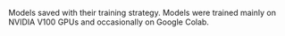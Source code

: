 
Models saved with their training strategy. Models were trained mainly on NVIDIA V100 GPUs and occasionally on Google Colab.
